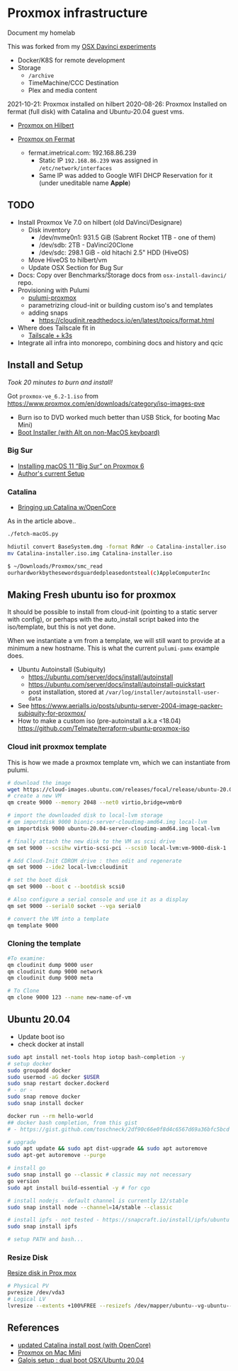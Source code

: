 # Proxmox infrastructure

Document my homelab

This was forked from my [OSX Davinci experiments](https://github.com/daneroo/osx-install-davinci/blob/master/Proxmox.md)

- Docker/K8S for remote development
- Storage
  - `/archive`
  - TimeMachine/CCC Destination
  - Plex and media content

2021-10-21: Proxmox installed on hilbert
2020-08-26: Proxmox Installed on fermat (full disk) with Catalina and Ubuntu-20.04 guest vms.

- [Proxmox on Hilbert](https://hilbert.imetrical.com:8006)

- [Proxmox on Fermat](https://fermat.imetrical.com:8006)
  - fermat.imetrical.com: 192.168.86.239
    - Static IP `192.168.86.239` was assigned in `/etc/network/interfaces`
    - Same IP was added to Google WIFI DHCP Reservation for it (under uneditable name **Apple**)

## TODO

- Install Proxmox Ve 7.0 on hilbert (old DaVinci/Designare)
  - Disk inventory
    - /dev/nvme0n1: 931.5 GiB (Sabrent Rocket 1TB - one of them)
    - /dev/sdb: 2TB - DaVinci20Clone
    - /dev/sdc: 298.1 GiB - old hitachi 2.5" HDD (HiveOS)
  - Move HiveOS to hilbert/vm
  - Update OSX Section for Bug Sur
- Docs: Copy over Benchmarks/Storage docs from `osx-install-davinci/` repo.
- Provisioning with Pulumi
  - [pulumi-proxmox](https://www.npmjs.com/package/@matchlighter/pulumi-proxmoxve)
  - parametrizing cloud-init or building custom iso's and templates
  - adding snaps
    - <https://cloudinit.readthedocs.io/en/latest/topics/format.html>
- Where does Tailscale fit in
  - [Tailscale + k3s](https://blog.dsb.dev/posts/accessing-my-k3s-cluster-from-anywhere-with-tailscale/index.html)
- Integrate all infra into monorepo, combining docs and history and qcic

## Install and Setup

_Took 20 minutes to burn and install!_

Got `proxmox-ve_6.2-1.iso` from <https://www.proxmox.com/en/downloads/category/iso-images-pve>

- Burn iso to DVD worked much better than USB Stick, for booting Mac Mini)
- [Boot Installer (with Alt on non-MacOS keyboard)](https://support.apple.com/en-gb/HT201255)

### Big Sur

- [Installing macOS 11 “Big Sur” on Proxmox 6
  ](https://www.nicksherlock.com/2020/06/installing-macos-big-sur-on-proxmox/)
- [Author's current Setup](https://www.nicksherlock.com/2018/11/my-macos-vm-proxmox-setup/)

### Catalina

- [Bringing up Catalina w/OpenCore](https://www.nicksherlock.com/2020/04/installing-macos-catalina-on-proxmox-with-opencore/)

As in the article above..

```bash
./fetch-macOS.py

hdiutil convert BaseSystem.dmg -format RdWr -o Catalina-installer.iso
mv Catalina-installer.iso.img Catalina-installer.iso

$ ~/Downloads/Proxmox/smc_read
ourhardworkbythesewordsguardedpleasedontsteal(c)AppleComputerInc
```

## Making Fresh ubuntu iso for proxmox

It should be possible to install from cloud-init (pointing to a static server with config), or perhaps with the auto_install script baked into the iso/template, but this is not yet done.

When we instantiate a vm from a template, we will still want to provide at a minimum a new hostname. This is what the current `pulumi-pxmx` example does.

- Ubuntu Autoinstall (Subiquity)
  - <https://ubuntu.com/server/docs/install/autoinstall>
  - <https://ubuntu.com/server/docs/install/autoinstall-quickstart>
  - post installation, stored at `/var/log/installer/autoinstall-user-data`
- See <https://www.aerialls.io/posts/ubuntu-server-2004-image-packer-subiquity-for-proxmox/>
- How to make a custom iso (pre-autoinstall a.k.a <18.04) <https://github.com/Telmate/terraform-ubuntu-proxmox-iso>

### Cloud init proxmox template

This is how we made a proxmox template vm, which we can instantiate from pulumi.

```bash
# download the image
wget https://cloud-images.ubuntu.com/releases/focal/release/ubuntu-20.04-server-cloudimg-amd64.img
# create a new VM
qm create 9000 --memory 2048 --net0 virtio,bridge=vmbr0

# import the downloaded disk to local-lvm storage
# qm importdisk 9000 bionic-server-cloudimg-amd64.img local-lvm
qm importdisk 9000 ubuntu-20.04-server-cloudimg-amd64.img local-lvm

# finally attach the new disk to the VM as scsi drive
qm set 9000 --scsihw virtio-scsi-pci --scsi0 local-lvm:vm-9000-disk-1

# Add Cloud-Init CDROM drive : then edit and regenerate
qm set 9000 --ide2 local-lvm:cloudinit

# set the boot disk
qm set 9000 --boot c --bootdisk scsi0

# Also configure a serial console and use it as a display
qm set 9000 --serial0 socket --vga serial0

# convert the VM into a template
qm template 9000
```

### Cloning the template

```bash
#To examine:
qm cloudinit dump 9000 user
qm cloudinit dump 9000 network
qm cloudinit dump 9000 meta

# To Clone
qm clone 9000 123 --name new-name-of-vm
```

## Ubuntu 20.04

- Update boot iso
- check docker at install

```bash
sudo apt install net-tools htop iotop bash-completion -y
# setup docker
sudo groupadd docker
sudo usermod -aG docker $USER
sudo snap restart docker.dockerd
# - or -
sudo snap remove docker
sudo snap install docker

docker run --rm hello-world
## docker bash completion, from this gist
# - https://gist.github.com/toschneck/2df90c66e0f8d4c6567d69a36bfc5bcd

# upgrade
sudo apt update && sudo apt dist-upgrade && sudo apt autoremove
sudo apt-get autoremove --purge

# install go
sudo snap install go --classic # classic may not necessary
go version
sudo apt install build-essential -y # for cgo

# install nodejs - default channel is currently 12/stable
sudo snap install node --channel=14/stable --classic

# install ipfs - not tested - https://snapcraft.io/install/ipfs/ubuntu
sudo snap install ipfs

# setup PATH and bash...
```

### Resize Disk

[Resize disk in Prox mox](https://pve.proxmox.com/wiki/Resize_disks#Online_for_Linux_Guests)

```bash
# Physical PV
pvresize /dev/vda3
# Logical LV
lvresize --extents +100%FREE --resizefs /dev/mapper/ubuntu--vg-ubuntu--lv
```

## References

- [updated Catalina install post (with OpenCore)](https://www.nicksherlock.com/2020/04/installing-macos-catalina-on-proxmox-with-opencore/)
- [Proxmox on Mac Mini](https://wilfredomaldonado.wordpress.com/2017/02/03/proxmox-ve-on-mac-mini-part-1/)
- [Galois setup : dual boot OSX/Ubuntu 20.04](https://www.evernote.com/shard/s60/nl/6925909/3c5f0f1f-8131-459b-b9dd-dc3e9dedda4d/)
